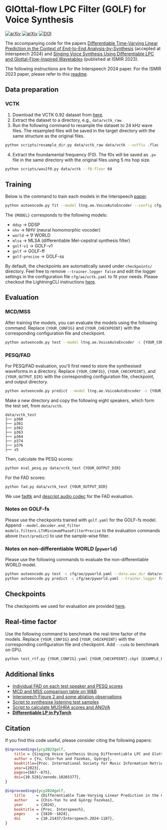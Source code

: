 # GlOttal-flow LPC Filter (GOLF) for Voice Synthesis
[![arXiv](https://img.shields.io/badge/arXiv-2306.17252-00ff00.svg)](https://arxiv.org/abs/2306.17252)
[![arXiv](https://img.shields.io/badge/arXiv-2406.05128-00ff00.svg)](https://arxiv.org/abs/2406.05128)
[![DOI](https://zenodo.org/badge/615456464.svg)](https://zenodo.org/doi/10.5281/zenodo.12786788)

The accompanying code for the papers [Differentiable Time-Varying Linear Prediction in the Context of End-to-End Analysis-by-Synthesis](https://arxiv.org/abs/2406.05128) (accepted at Interspeech 2024) and [Singing Voice Synthesis Using Differentiable LPC and Glottal-Flow-Inspired Wavetables](https://zenodo.org/records/10265377) (published at ISMIR 2023).

The following instructions are for the Interspeech 2024 paper. For the ISMIR 2023 paper, please refer to this [readme](V1-README.md).


## Data preparation

### VCTK

1. Download the VCTK 0.92 dataset from [here](https://datashare.is.ed.ac.uk/handle/10283/3443).
2. Extract the dataset to a directory, e.g., `data/vctk_raw`.
3. Run the following command to resample the dataset to 24 kHz wave files. The resampled files will be saved in the target directory with the same structure as the original files.
```bash
python scripts/resample_dir.py data/vctk_raw data/vctk --suffix .flac --sr 24000
```
4. Extract the foundamental frequency (F0). The f0s will be saved as `.pv` file in the same directory with the original files using 5 ms hop size.
```bash
python scripts/wav2f0.py data/vctk --f0-floor 60
```

## Training

Below is the command to train each models in the Interspeech [paper](https://arxiv.org/abs/2406.05128).

```bash
python autoencode.py fit --model ltng.ae.VoiceAutoEncoder --config cfg/ae/vctk.yaml --model cfg/ae/decoder/{MODEL}.yaml --trainer.logger false
```

The `{MODEL}` corresponds to the following models:
- `ddsp` $\rightarrow$ DDSP
- `nhv` $\rightarrow$ NHV (neural homomorphic vocoder)
- `world` $\rightarrow$ $\nabla$ WORLD
- `mlsa` $\rightarrow$ MLSA (differentiable Mel-cepstral synthesis filter)
- `golf-v1` $\rightarrow$ GOLF-v1
- `golf` $\rightarrow$ GOLF-ff
- `golf-precise` $\rightarrow$ GOLF-ss

By default, the checkpoints are automatically saved under `checkpoints/` directory. 
Feel free to remove `--trainer.logger false` and edit the logger settings in the configuration file `cfg/ae/vctk.yaml` to fit your needs.
Please checkout the LightningCLI instructions [here](https://lightning.ai/docs/pytorch/stable/cli/lightning_cli_advanced.html).

## Evaluation

### MCD/MSS

After training the models, you can evaluate the models using the following command. Replace `{YOUR_CONFIG}` and `{YOUR_CHECKPOINT}` with the corresponding configuration file and checkpoint.

```bash
python autoencode.py test --model ltng.ae.VoiceAutoEncoder -c {YOUR_CONFIG}.yaml --ckpt_path {YOUR_CHECKPOINT}.ckpt --data.duration 2 --data.overlap 0 --seed_everything false --data.wav_dir data/vctk --data.batch_size 32 --trainer.logger false
```

### PESQ/FAD

For PESQ/FAD evaluation, you'll first need to store the synthesised waveforms in a directory. Replace `{YOUR_CONFIG}`, `{YOUR_CHECKPOINT}`, and `{YOUR_OUTPUT_DIR}` with the corresponding configuration file, checkpoint, and output directory.

```bash
python autoencode.py predict --model ltng.ae.VoiceAutoEncoder -c {YOUR_CONFIG}.yaml --ckpt_path {YOUR_CHECKPOINT}.ckpt --trainer.logger false --seed_everything false --data.wav_dir data/vctk --trainer.callbacks+=ltng.cli.MyPredictionWriter --trainer.callbacks.output_dir {YOUR_OUTPUT_DIR}
```

Make a new directory and copy the following eight speakers, which form the test set, from `data/vctk`.
```
data/vctk_test
├── p360
├── p361
├── p362
├── p363
├── p364
├── p374
├── p376
├── s5
```

Then, calculate the PESQ scores:
    
```bash
python eval_pesq.py data/vctk_test {YOUR_OUTPUT_DIR}
```

For the FAD scores:

```bash
python fad.py data/vctk_test {YOUR_OUTPUT_DIR}
```

We use [fadtk](https://github.com/microsoft/fadtk) and [descript audio codec](https://github.com/descriptinc/descript-audio-codec) for the FAD evaluation. 

### Notes on GOLF-fs

Please use the checkpoints trained with `golf.yaml` for the GOLF-fs model. Append `--model.decoder.end_filter models.filters.LTVMinimumPhaseFilterPrecise` to the evaluation commands above (`test/predict`) to use the sample-wise filter.

### Notes on non-differentiable WORLD (`pyworld`)

Please use the following commands to evaluate the non-differentiable WORLD model.

```bash
python autoencode.py test -c cfg/ae/pyworld.yaml --data.wav_dir data/vctk
python autoencode.py predict -c cfg/ae/pyworld.yaml --trainer.logger false --seed_everything false --data.wav_dir data/vctk --trainer.callbacks+=ltng.cli.MyPredictionWriter --trainer.callbacks.output_dir {YOUR_OUTPUT_DIR}
```

## Checkpoints

The checkpoints we used for evaluation are provided [here](ckpts/interspeech24).

## Real-time factor

Use the following command to benchmark the real-time factor of the models. Replace `{YOUR_CONFIG}` and `{YOUR_CHECKPOINT}` with the corresponding configuration file and checkpoint. Add `--cuda` to benchmark on GPU.

```bash
python test_rtf.py {YOUR_CONFIG}.yaml {YOUR_CHECKPOINT}.ckpt {EXAMPLE_FILE}.wav
```

## Additional links

- [Individual FAD on each test speaker and PESQ scores](https://docs.google.com/spreadsheets/d/1E_2AVUXLITRd1R5oolYvcYwKqAB5YJ_V_jWVkQKx-VQ/edit?usp=sharing)
- [MCD and MSS comparison table on W&B](https://api.wandb.ai/links/iamycy/qa1pckb0)
- [Interspeech Figure 2 and some ablation observations](notebooks/interspeech/compare-spec-env.ipynb)
- [Script to synthesise listening test samples](notebooks/interspeech/listening-samples.ipynb)
- [Script to calculate MUSHRA scores and ANOVA](notebooks/interspeech/mushra.ipynb)
- [**Differentiable LP in PyTorch**](https://github.com/yoyololicon/torchlpc)

## Citation

If you find this code useful, please consider citing the following papers:

```bibtex
@inproceedings{ycy2023golf,
    title = {Singing Voice Synthesis Using Differentiable LPC and Glottal-Flow-Inspired Wavetables},
    author = {Yu, Chin-Yun and Fazekas, György},
    booktitle={Proc. International Society for Music Information Retrieval},
    year={2023},
    pages={667--675},
    doi={10.5281/zenodo.10265377},
}

@inproceedings{ycy2024golf,
    title     = {Differentiable Time-Varying Linear Prediction in the Context of End-to-End Analysis-by-Synthesis},
    author    = {Chin-Yun Yu and György Fazekas},
    year      = {2024},
    booktitle = {Proc. Interspeech},
    pages     = {1820--1824},
    doi       = {10.21437/Interspeech.2024-1187},
}
```
